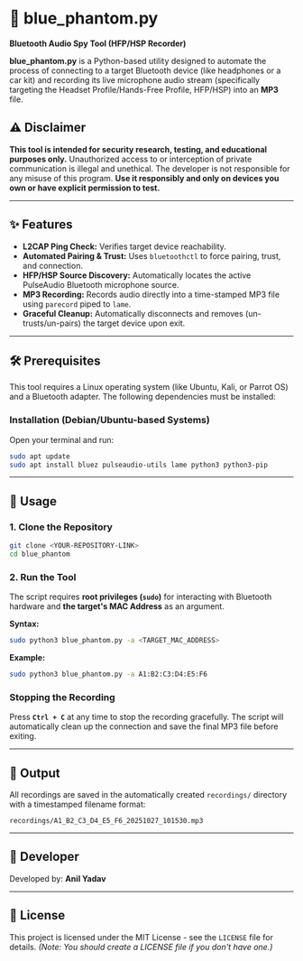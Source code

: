 # 👻 blue_phantom.py

**Bluetooth Audio Spy Tool (HFP/HSP Recorder)**

**blue\_phantom.py** is a Python-based utility designed to automate the process of connecting to a target Bluetooth device (like headphones or a car kit) and recording its live microphone audio stream (specifically targeting the Headset Profile/Hands-Free Profile, HFP/HSP) into an **MP3** file.

## ⚠️ Disclaimer

**This tool is intended for security research, testing, and educational purposes only.** Unauthorized access to or interception of private communication is illegal and unethical. The developer is not responsible for any misuse of this program. **Use it responsibly and only on devices you own or have explicit permission to test.**

-----

## ✨ Features

  * **L2CAP Ping Check:** Verifies target device reachability.
  * **Automated Pairing & Trust:** Uses `bluetoothctl` to force pairing, trust, and connection.
  * **HFP/HSP Source Discovery:** Automatically locates the active PulseAudio Bluetooth microphone source.
  * **MP3 Recording:** Records audio directly into a time-stamped MP3 file using `parecord` piped to `lame`.
  * **Graceful Cleanup:** Automatically disconnects and removes (un-trusts/un-pairs) the target device upon exit.

-----

## 🛠️ Prerequisites

This tool requires a Linux operating system (like Ubuntu, Kali, or Parrot OS) and a Bluetooth adapter. The following dependencies must be installed:

### Installation (Debian/Ubuntu-based Systems)

Open your terminal and run:

```bash
sudo apt update
sudo apt install bluez pulseaudio-utils lame python3 python3-pip
```

-----

## 🚀 Usage

### 1\. Clone the Repository

```bash
git clone <YOUR-REPOSITORY-LINK>
cd blue_phantom
```

### 2\. Run the Tool

The script requires **root privileges (`sudo`)** for interacting with Bluetooth hardware and **the target's MAC Address** as an argument.

**Syntax:**

```bash
sudo python3 blue_phantom.py -a <TARGET_MAC_ADDRESS>
```

**Example:**

```bash
sudo python3 blue_phantom.py -a A1:B2:C3:D4:E5:F6
```

### Stopping the Recording

Press **`Ctrl + C`** at any time to stop the recording gracefully. The script will automatically clean up the connection and save the final MP3 file before exiting.

-----

## 📂 Output

All recordings are saved in the automatically created `recordings/` directory with a timestamped filename format:

```
recordings/A1_B2_C3_D4_E5_F6_20251027_101530.mp3
```

-----

## 👤 Developer

Developed by: **Anil Yadav**

-----

## 📄 License

This project is licensed under the MIT License - see the `LICENSE` file for details. *(Note: You should create a LICENSE file if you don't have one.)*
